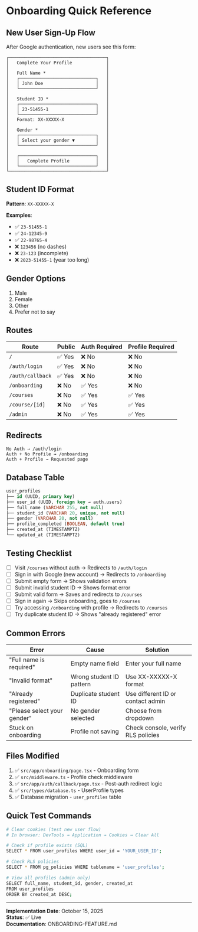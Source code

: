 # Onboarding Quick Reference

## New User Sign-Up Flow

After Google authentication, new users see this form:

```
┌─────────────────────────────────────┐
│   Complete Your Profile             │
│                                     │
│   Full Name *                       │
│   ┌─────────────────────────────┐   │
│   │ John Doe                    │   │
│   └─────────────────────────────┘   │
│                                     │
│   Student ID *                      │
│   ┌─────────────────────────────┐   │
│   │ 23-51455-1                  │   │
│   └─────────────────────────────┘   │
│   Format: XX-XXXXX-X                │
│                                     │
│   Gender *                          │
│   ┌─────────────────────────────┐   │
│   │ Select your gender ▼        │   │
│   └─────────────────────────────┘   │
│                                     │
│   ┌─────────────────────────────┐   │
│   │   Complete Profile          │   │
│   └─────────────────────────────┘   │
└─────────────────────────────────────┘
```

## Student ID Format

**Pattern**: `XX-XXXXX-X`

**Examples**:
- ✅ `23-51455-1`
- ✅ `24-12345-9`
- ✅ `22-98765-4`
- ❌ `123456` (no dashes)
- ❌ `23-123` (incomplete)
- ❌ `2023-51455-1` (year too long)

## Gender Options

1. Male
2. Female
3. Other
4. Prefer not to say

## Routes

| Route | Public | Auth Required | Profile Required |
|-------|--------|---------------|------------------|
| `/` | ✅ Yes | ❌ No | ❌ No |
| `/auth/login` | ✅ Yes | ❌ No | ❌ No |
| `/auth/callback` | ✅ Yes | ❌ No | ❌ No |
| `/onboarding` | ❌ No | ✅ Yes | ❌ No |
| `/courses` | ❌ No | ✅ Yes | ✅ Yes |
| `/course/[id]` | ❌ No | ✅ Yes | ✅ Yes |
| `/admin` | ❌ No | ✅ Yes | ✅ Yes |

## Redirects

```
No Auth → /auth/login
Auth + No Profile → /onboarding
Auth + Profile → Requested page
```

## Database Table

```sql
user_profiles
├── id (UUID, primary key)
├── user_id (UUID, foreign key → auth.users)
├── full_name (VARCHAR 255, not null)
├── student_id (VARCHAR 20, unique, not null)
├── gender (VARCHAR 20, not null)
├── profile_completed (BOOLEAN, default true)
├── created_at (TIMESTAMPTZ)
└── updated_at (TIMESTAMPTZ)
```

## Testing Checklist

- [ ] Visit `/courses` without auth → Redirects to `/auth/login`
- [ ] Sign in with Google (new account) → Redirects to `/onboarding`
- [ ] Submit empty form → Shows validation errors
- [ ] Submit invalid student ID → Shows format error
- [ ] Submit valid form → Saves and redirects to `/courses`
- [ ] Sign in again → Skips onboarding, goes to `/courses`
- [ ] Try accessing `/onboarding` with profile → Redirects to `/courses`
- [ ] Try duplicate student ID → Shows "already registered" error

## Common Errors

| Error | Cause | Solution |
|-------|-------|----------|
| "Full name is required" | Empty name field | Enter your full name |
| "Invalid format" | Wrong student ID pattern | Use XX-XXXXX-X format |
| "Already registered" | Duplicate student ID | Use different ID or contact admin |
| "Please select your gender" | No gender selected | Choose from dropdown |
| Stuck on onboarding | Profile not saving | Check console, verify RLS policies |

## Files Modified

1. ✅ `src/app/onboarding/page.tsx` - Onboarding form
2. ✅ `src/middleware.ts` - Profile check middleware
3. ✅ `src/app/auth/callback/page.tsx` - Post-auth redirect logic
4. ✅ `src/types/database.ts` - UserProfile types
5. ✅ Database migration - `user_profiles` table

## Quick Test Commands

```bash
# Clear cookies (test new user flow)
# In browser: DevTools → Application → Cookies → Clear All

# Check if profile exists (SQL)
SELECT * FROM user_profiles WHERE user_id = 'YOUR_USER_ID';

# Check RLS policies
SELECT * FROM pg_policies WHERE tablename = 'user_profiles';

# View all profiles (admin only)
SELECT full_name, student_id, gender, created_at 
FROM user_profiles 
ORDER BY created_at DESC;
```

---

**Implementation Date**: October 15, 2025  
**Status**: ✅ Live  
**Documentation**: ONBOARDING-FEATURE.md
